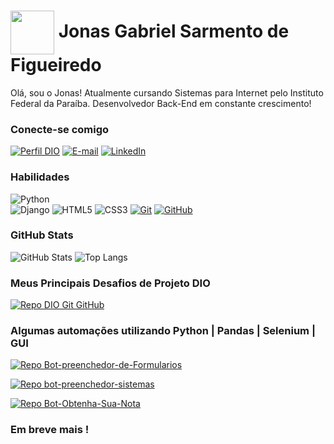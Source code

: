 <h1>
    <a href="https://jonasgsf.github.io">
     <img align="center" width="70px" src="https://jonasgsf.github.io/img/fotoperfil.png"></a>
     <span> Jonas Gabriel Sarmento de Figueiredo</span>
</h1>


<p>Olá, sou o Jonas! Atualmente cursando Sistemas para Internet pelo Instituto Federal da Paraíba. Desenvolvedor Back-End em constante crescimento!</p>

### Conecte-se comigo

[![Perfil DIO](https://img.shields.io/badge/-Meu%20Perfil%20na%20DIO-30A3DC?style=for-the-badge)](https://www.dio.me/users/jnas_sarmentof/)
[![E-mail](https://img.shields.io/badge/-Email-000?style=for-the-badge&logo=microsoft-outlook&logoColor=E94D5F)](mailto:jonas.sarmentof@gmail.com)
[![LinkedIn](https://img.shields.io/badge/-LinkedIn-000?style=for-the-badge&logo=linkedin&logoColor=30A3DC)](www.linkedin.com/in/jonas-sarmento-915347233)

### Habilidades

![Python](https://img.shields.io/badge/python-3670A0?style=for-the-badge&logo=python&logoColor=ffdd54)	
![Django](https://img.shields.io/badge/django-%23092E20.svg?style=for-the-badge&logo=django&logoColor=white)
![HTML5](https://img.shields.io/badge/HTML-000?style=for-the-badge&logo=html5&logoColor=30A3DC)
![CSS3](https://img.shields.io/badge/CSS3-000?style=for-the-badge&logo=css3&logoColor=E94D5F)
[![Git](https://img.shields.io/badge/Git-000?style=for-the-badge&logo=git&logoColor=E94D5F)](https://git-scm.com/doc)
[![GitHub](https://img.shields.io/badge/GitHub-000?style=for-the-badge&logo=github&logoColor=30A3DC)](https://docs.github.com/)

### GitHub Stats

![GitHub Stats](https://github-readme-stats.vercel.app/api?username=Jonasgsf&theme=transparent&bg_color=000&border_color=30A3DC&show_icons=true&icon_color=30A3DC&title_color=E94D5F&text_color=FFF)
![Top Langs](https://github-readme-stats-git-masterrstaa-rickstaa.vercel.app/api/top-langs/?username=Jonasgsf&layout=compact&bg_color=000&border_color=30A3DC&title_color=E94D5F&text_color=FFF)

### Meus Principais Desafios de Projeto DIO

[![Repo DIO Git GitHub](https://github-readme-stats.vercel.app/api/pin/?username=Jonasgsf&repo=dio-lab-open-source&bg_color=000&border_color=30A3DC&show_icons=true&icon_color=30A3DC&title_color=E94D5F&text_color=FFF)](https://github.com/Jonasgsf/dio-lab-open-source)

### Algumas automações utilizando Python | Pandas | Selenium | GUI

[![Repo Bot-preenchedor-de-Formularios](https://github-readme-stats.vercel.app/api/pin/?username=Jonasgsf&repo=Bot-preenchedor-de-Formularios&bg_color=000&border_color=30A3DC&show_icons=true&icon_color=30A3DC&title_color=E94D5F&text_color=FFF)](https://github.com/Jonasgsf/Bot-preenchedor-de-Formularios)

[![Repo bot-preenchedor-sistemas](https://github-readme-stats.vercel.app/api/pin/?username=Jonasgsf&repo=bot-preenchedor-sistemas&bg_color=000&border_color=30A3DC&show_icons=true&icon_color=30A3DC&title_color=E94D5F&text_color=FFF)](https://github.com/Jonasgsf/bot-preenchedor-sistemas)

[![Repo Bot-Obtenha-Sua-Nota](https://github-readme-stats.vercel.app/api/pin/?username=Jonasgsf&repo=Bot-Obtenha-Sua-Nota&bg_color=000&border_color=30A3DC&show_icons=true&icon_color=30A3DC&title_color=E94D5F&text_color=FFF)](https://github.com/Jonasgsf/bot-Bot-Obtenha-Sua-Nota)

### Em breve mais !


